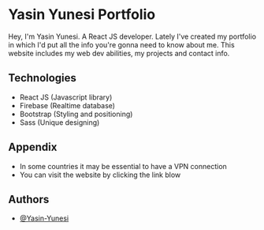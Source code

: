 # Yasin Yunesi Portfolio

Hey, I'm Yasin Yunesi. A React JS developer. Lately I've created my portfolio in which
I'd put all the info you're gonna need to know about me. This website includes my web dev
abilities, my projects and contact info.


## Technologies

 - React JS (Javascript library)
 - Firebase (Realtime database)
 - Bootstrap (Styling and positioning)
 - Sass (Unique designing)

## Appendix

 - In some countries it may be essential to have a VPN connection
 - You can visit the website by clicking the link blow

## Authors

- [@Yasin-Yunesi](https://findyasinyunesi.vercel.app/)
